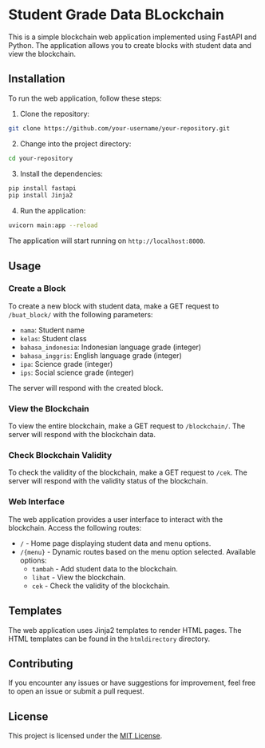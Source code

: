 # Student Grade Data BLockchain

This is a simple blockchain web application implemented using FastAPI and Python. The application allows you to create blocks with student data and view the blockchain.

## Installation

To run the web application, follow these steps:

1. Clone the repository:

```bash
git clone https://github.com/your-username/your-repository.git
```

2. Change into the project directory:

```bash
cd your-repository
```

3. Install the dependencies:

```bash
pip install fastapi
pip install Jinja2
```

4. Run the application:

```bash
uvicorn main:app --reload
```

The application will start running on `http://localhost:8000`.

## Usage

### Create a Block

To create a new block with student data, make a GET request to `/buat_block/` with the following parameters:

- `nama`: Student name
- `kelas`: Student class
- `bahasa_indonesia`: Indonesian language grade (integer)
- `bahasa_inggris`: English language grade (integer)
- `ipa`: Science grade (integer)
- `ips`: Social science grade (integer)

The server will respond with the created block.

### View the Blockchain

To view the entire blockchain, make a GET request to `/blockchain/`. The server will respond with the blockchain data.

### Check Blockchain Validity

To check the validity of the blockchain, make a GET request to `/cek`. The server will respond with the validity status of the blockchain.

### Web Interface

The web application provides a user interface to interact with the blockchain. Access the following routes:

- `/` - Home page displaying student data and menu options.
- `/{menu}` - Dynamic routes based on the menu option selected. Available options:
  - `tambah` - Add student data to the blockchain.
  - `lihat` - View the blockchain.
  - `cek` - Check the validity of the blockchain.

## Templates

The web application uses Jinja2 templates to render HTML pages. The HTML templates can be found in the `htmldirectory` directory.

## Contributing

If you encounter any issues or have suggestions for improvement, feel free to open an issue or submit a pull request.

## License

This project is licensed under the [MIT License](LICENSE).
